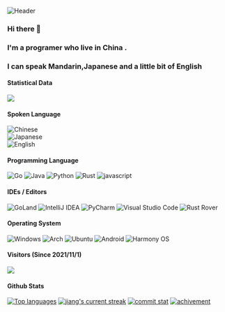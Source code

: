 <!--
**jiangxiewei/jiangxiewei** is a ✨ _special_ ✨ repository because its `README.md` (this file) appears on your GitHub profile.

Here are some ideas to get you started:

- 🔭 I’m currently working on ...
- 🌱 I’m currently learning ...
- 👯 I’m looking to collaborate on ...
- 🤔 I’m looking for help with ...
- 💬 Ask me about ...
- 📫 How to reach me: ...
- 😄 Pronouns: ...
- ⚡ Fun fact: ...
-->


![Header](https://capsule-render.vercel.app/api?type=Waving&color=timeGradient&height=200&animation=fadeIn&section=header&text=Richard_Jiang&fontSize=60)

### Hi there 👋   
### I'm a programer who live in China . 
### I can speak Mandarin,Japanese and a little bit of English

#### Statistical Data
![](https://github-readme-stats.vercel.app/api?username=jiangxiewei&show_icons=true&title_color=FFFFFF&icon_color=FFFFFF&text_color=FFFFFF&bg_color=8e8cd8)

#### Spoken Language

![Chinese](https://img.shields.io/badge/Chinese-%23ff0d00?style=for-the-badge&label=native&labelColor=red&color=e6ebed)  
![Japanese](https://img.shields.io/badge/Japanese-red?style=for-the-badge&label=JLPT-N1&labelColor=ddb13f&color=e6ebed)  
![English](https://img.shields.io/badge/English-red?style=for-the-badge&label=50%25&labelColor=purple&color=e6ebed)  

#### Programming Language

<!--
![C](https://img.shields.io/badge/c-%2300599C.svg?style=for-the-badge&logo=c&logoColor=white)
![C++](https://img.shields.io/badge/c++-%2300599C.svg?style=for-the-badge&logo=c%2B%2B&logoColor=white)
![Kotlin](https://img.shields.io/badge/kotlin-%237F52FF.svg?style=for-the-badge&logo=kotlin&logoColor=white)
![TypeScript](https://img.shields.io/badge/typescript-%23007ACC.svg?style=for-the-badge&logo=typescript&logoColor=white)
-->

![Go](https://img.shields.io/badge/go-%2300ADD8.svg?style=for-the-badge&logo=go&logoColor=white)
![Java](https://img.shields.io/badge/java-%23ED8B00.svg?style=for-the-badge&logo=openjdk&logoColor=white)
![Python](https://img.shields.io/badge/python-3670A0?style=for-the-badge&logo=python&logoColor=ffdd54)
![Rust](https://img.shields.io/badge/rust-%23000000.svg?style=for-the-badge&logo=rust)
![javascript](https://img.shields.io/badge/javascript-0f0f0f?style=for-the-badge&logo=javascript&color=brown)

#### IDEs / Editors
<!--
![Android Studio](https://img.shields.io/badge/Android%20Studio-3DDC84.svg?style=for-the-badge&logo=android-studio&logoColor=white)
![Visual Studio](https://img.shields.io/badge/Visual%20Studio-5C2D91.svg?style=for-the-badge&logo=visual-studio&logoColor=white)
![CLion](https://img.shields.io/badge/CLion-black?style=for-the-badge&logo=clion&logoColor=white)
-->

![GoLand](https://img.shields.io/badge/GoLand-0f0f0f?&style=for-the-badge&logo=goland&logoColor=white)
![IntelliJ IDEA](https://img.shields.io/badge/IntelliJ_IDEA-000000.svg?style=for-the-badge&logo=intellij-idea&logoColor=white)
![PyCharm](https://img.shields.io/badge/pycharm-143?style=for-the-badge&logo=pycharm&logoColor=white&color=black&labelColor=black)
![Visual Studio Code](https://img.shields.io/badge/Visual%20Studio%20Code-0078d7.svg?style=for-the-badge)
![Rust Rover](https://img.shields.io/badge/rustrover-0f0f0f?style=for-the-badge&logo=rstudioide)

#### Operating System

![Windows](https://img.shields.io/badge/Windows%2011-%230079d5.svg?style=for-the-badge&logo=Windows%2011&logoColor=white)
![Arch](https://img.shields.io/badge/Arch%20Linux-1793D1?logo=arch-linux&logoColor=fff&style=for-the-badge)
![Ubuntu](https://img.shields.io/badge/Ubuntu-E95420?style=for-the-badge&logo=ubuntu&logoColor=white)
![Android](https://img.shields.io/badge/Android-3DDC84?style=for-the-badge&logo=android&logoColor=white)
![Harmony OS](https://img.shields.io/badge/Harmony-0f0f0f?style=for-the-badge&logo=HarmonyOS&color=red)

#### Visitors (Since 2021/11/1)
![](https://count.getloli.com/get/@jiangxiewei?theme=rule34)

#### Github Stats
<!--  dead [![Jiang's github stats](https://bad-apple-github-readme.vercel.app/api?username=jiangxiewei&show_icons=true&count_private=true&line_height=20&icon_color=00b3ff&theme=blue-green&title_color=00b3ff)](#) -->

[![Top languages](https://github-readme-mwendwa.vercel.app/api/top-langs/?username=jiangxiewei&layout=compact&count_private=true&theme=blue-green&title_color=00b3ff)](#)
[![jiang's current streak](https://streak-stats.demolab.com/?user=jiangxiewei&count_private=true&theme=blue-green&title_color=00b3ff)](#)
[![commit stat](http://github-profile-summary-cards.vercel.app/api/cards/profile-details?username=jiangxiewei&theme=blueberry)](#)
[![achivement](https://github-profile-trophy.vercel.app/?username=jiangxiewei&theme=gruvbox&row=1&column=8&no-frame=true&no-bg=true)](#)
